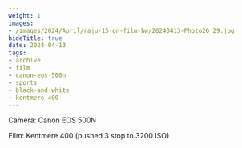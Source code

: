```yaml
---
weight: 1
images:
- /images/2024/April/raju-15-on-film-bw/20240413-Photo26_29.jpg
hideTitle: true
date: 2024-04-13
tags:
- archive
- film
- canon-eos-500n
- sports
- black-and-white
- kentmere-400
---
```


Camera: Canon EOS 500N

Film: Kentmere 400 (pushed 3 stop to 3200 ISO)